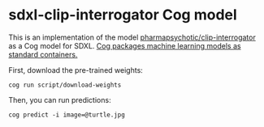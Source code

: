 # sdxl-clip-interrogator Cog model

This is an implementation of the model [pharmapsychotic/clip-interrogator](https://github.com/pharmapsychotic/clip-interrogator) as a Cog model for SDXL. [Cog packages machine learning models as standard containers.](https://github.com/replicate/cog)

First, download the pre-trained weights:

    cog run script/download-weights

Then, you can run predictions:

    cog predict -i image=@turtle.jpg
